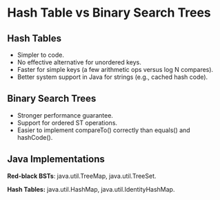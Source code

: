 # Hash Table vs Binary Search Trees

## Hash Tables

* Simpler to code.
* No effective alternative for unordered keys.
* Faster for simple keys \(a few arithmetic ops versus log N compares\).
* Better system support in Java for strings \(e.g., cached hash code\).

## Binary Search Trees

* Stronger performance guarantee.
* Support for ordered ST operations.
* Easier to implement compareTo\(\) correctly than equals\(\) and hashCode\(\).

## Java Implementations

**Red-black BSTs**: java.util.TreeMap, java.util.TreeSet.

**Hash Tables:** java.util.HashMap, java.util.IdentityHashMap.



